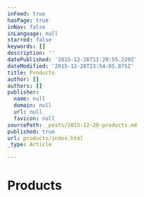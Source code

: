 ```yaml
---
inFeed: true
hasPage: true
inNav: false
inLanguage: null
starred: false
keywords: []
description: ''
datePublished: '2015-12-26T11:29:55.229Z'
dateModified: '2015-12-20T23:54:05.875Z'
title: Products
author: []
authors: []
publisher:
  name: null
  domain: null
  url: null
  favicon: null
sourcePath: _posts/2015-12-26-products.md
published: true
url: products/index.html
_type: Article

---
```

# Products